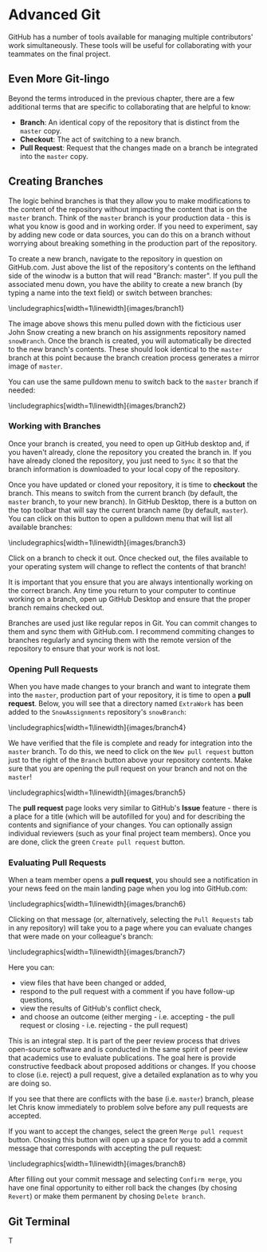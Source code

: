 # Advanced Git

GitHub has a number of tools available for managing multiple contributors' work simultaneously. These tools will be useful for collaborating with your teammates on the final project.

## Even More Git-lingo
Beyond the terms introduced in the previous chapter, there are a few additional terms that are specific to collaborating that are helpful to know:

  * **Branch**: An identical copy of the repository that is distinct from the `master` copy.
  * **Checkout**: The act of switching to a new branch.
  * **Pull Request**: Request that the changes made on a branch be integrated into the `master` copy.

## Creating Branches
The logic behind branches is that they allow you to make modifications to the content of the repository without impacting the content that is on the `master` branch. Think of the `master` branch is your production data - this is what you know is good and in working order. If you need to experiment, say by adding new code or data sources, you can do this on a branch without worrying about breaking something in the production part of the repository.

To create a new branch, navigate to the repository in question on GitHub.com. Just above the list of the repository's contents on the lefthand side of the winodw is a button that will read "Branch: master". If you pull the associated menu down, you have the ability to create a new branch (by typing a name into the text field) or switch between branches:


\includegraphics[width=1\linewidth]{images/branch1} 

The image above shows this menu pulled down with the ficticious user John Snow creating a new branch on his assignments repository named `snowBranch`. Once the branch is created, you will automatically be directed to the new branch's contents. These should look identical to the `master` branch at this point because the branch creation process generates a mirror image of `master`.

You can use the same pulldown menu to switch back to the `master` branch if needed:


\includegraphics[width=1\linewidth]{images/branch2} 

### Working with Branches

Once your branch is created, you need to open up GitHub desktop and, if you haven't already, clone the repository you created the branch in. If you have already cloned the repository, you just need to `Sync` it so that the branch information is downloaded to your local copy of the repository.

Once you have updated or cloned your repository, it is time to **checkout** the branch. This means to switch from the current branch (by default, the `master` branch, to your new branch). In GitHub Desktop, there is a button on the top toolbar that will say the current branch name (by default, `master`). You can click on this button to open a pulldown menu that will list all available branches:


\includegraphics[width=1\linewidth]{images/branch3} 

Click on a branch to check it out. Once checked out, the files available to your operating system will change to reflect the contents of that branch!

It is important that you ensure that you are always intentionally working on the correct branch. Any time you return to your computer to continue working on a branch, open up GitHub Desktop and ensure that the proper branch remains checked out.

Branches are used just like regular repos in Git. You can commit changes to them and sync them with GitHub.com. I recommend commiting changes to branches regularly and syncing them with the remote version of the repository to ensure that your work is not lost.

### Opening Pull Requests

When you have made changes to your branch and want to integrate them into the `master`, production part of your repository, it is time to open a **pull request**. Below, you will see that a directory named `ExtraWork` has been added to the `SnowAssignments` repository's `snowBranch`:


\includegraphics[width=1\linewidth]{images/branch4} 

We have verified that the file is complete and ready for integration into the `master` branch. To do this, we need to click on the `New pull request` button just to the right of the `Branch` button above your repository contents. Make sure that you are opening the pull request on your branch and not on the `master`!


\includegraphics[width=1\linewidth]{images/branch5} 

The **pull request** page looks very similar to GitHub's **Issue** feature - there is a place for a title (which will be autofilled for you) and for describing the contents and signifiance of your changes. You can optionally assign individual reviewers (such as your final project team members). Once you are done, click the green `Create pull request` button.

### Evaluating Pull Requests
When a team member opens a **pull request**, you should see a notification in your news feed on the main landing page when you log into GitHub.com:


\includegraphics[width=1\linewidth]{images/branch6} 

Clicking on that message (or, alternatively, selecting the `Pull Requests` tab in any repository) will take you to a page where you can evaluate changes that were made on your colleague's branch:


\includegraphics[width=1\linewidth]{images/branch7} 

Here you can:
*  view files that have been changed or added,
*  respond to the pull request with a comment if you have follow-up questions,
*  view the results of GitHub's conflict check,
*  and choose an outcome (either merging - i.e. accepting - the pull request or closing - i.e. rejecting - the pull request)

This is an integral step. It is part of the peer review process that drives open-source software and is conducted in the same spirit of peer review that academics use to evaluate publications. The goal here is provide constructive feedback about proposed additions or changes. If you choose to close (i.e. reject) a pull request, give a detailed explanation as to why you are doing so.

If you see that there are conflicts with the base (i.e. `master`) branch, please let Chris know immediately to problem solve before any pull requests are accepted.

If you want to accept the changes, select the green `Merge pull request` button. Chosing this button will open up a space for you to add a commit message that corresponds with accepting the pull request:


\includegraphics[width=1\linewidth]{images/branch8} 

After filling out your commit message and selecting `Confirm merge`, you have one final opportunity to either roll back the changes (by chosing `Revert`) or make them permanent by chosing `Delete branch`.

## Git Terminal
T
